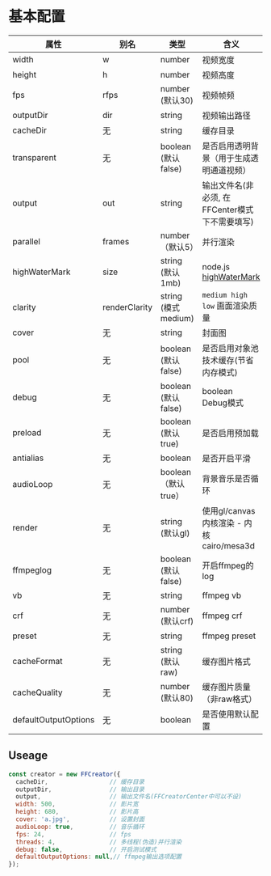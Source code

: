 # 基本配置


| 属性               | 别名        | 类型       | 含义                      |
| ----------------- | ----------- | ------ | ------------------------ |
| width          | w               |  number         | 视频宽度                              |
| height         | h                |    number        | 视频高度                            |
| fps          | rfps                  |  number (默认30)         | 视频帧频    |
| outputDir      | dir                 | string            | 视频输出路径          |
| cacheDir          | 无              |     string    | 缓存目录                        |
| transparent          | 无              |     boolean (默认false)    | 是否启用透明背景（用于生成透明通道视频） |
| output          | out           | string       | 输出文件名(非必须, 在FFCenter模式下不需要填写)                     |
| parallel          | frames    | number （默认5）      | 并行渲染                     |
| highWaterMark          | size     | string (默认1mb)               | node.js [highWaterMark](http://nodejs.cn/api/stream/buffering.html)                          |
| clarity          | renderClarity   | string (模式medium)                  | `medium high low` 画面渲染质量                          |
| cover          | 无           | string         | 封面图                         |
| pool          | 无            |  boolean (默认false)      |  是否启用对象池技术缓存(节省内存模式)                     |
| debug          | 无           |  boolean (默认false)    | boolean Debug模式                    |
| preload          | 无         |     boolean (默认true)      | 是否启用预加载                    |
| antialias  | 无  | boolean | 是否开启平滑 |
| audioLoop  | 无  | boolean （默认true） | 背景音乐是否循环 |
| render  | 无  | string (默认gl) | 使用gl/canvas内核渲染 - 内核cairo/mesa3d |
| ffmpeglog  | 无  | boolean (默认false) | 开启ffmpeg的log |
| vb  | 无  | string | ffmpeg vb |
| crf  | 无  | number (默认crf) | ffmpeg crf |
| preset  | 无  | string | ffmpeg preset |
| cacheFormat  | 无  | string (默认raw) | 缓存图片格式 |
| cacheQuality  | 无  | number (默认80) | 缓存图片质量（非raw格式） |
| defaultOutputOptions  | 无  | boolean | 是否使用默认配置 |

## Useage


```javascript
const creator = new FFCreator({
  cacheDir,                 // 缓存目录
  outputDir,                // 输出目录
  output,                   // 输出文件名(FFCreatorCenter中可以不设)
  width: 500,               // 影片宽
  height: 680,              // 影片高
  cover: 'a.jpg',           // 设置封面
  audioLoop: true,          // 音乐循环
  fps: 24,                  // fps
  threads: 4,               // 多线程(伪造)并行渲染
  debug: false,             // 开启测试模式
  defaultOutputOptions: null,// ffmpeg输出选项配置
});
```
